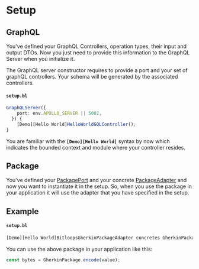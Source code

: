 # Setup

## GraphQL

You've defined your GraphQL Controllers, operation types, their input and output DTOs. Now you just need to provide this information to the GraphQL Server when you initialize it.

The GraphQL server constructor requires to provide a port and your set of graphQL controllers.
Your schema will be generated by the associated controllers.

#### **`setup.bl`**

```ts
GraphQLServer({
    port: env.APOLLO_SERVER || 5002,
  }) {
    [Demo][Hello World]HelloWorldGQLController();
}
```

You are familiar with the **`[Demo][Hello World]`** syntax by now which indicates the bounded context and module where your controller resides.

## Package

You've defined your [PackagePort](https://bitloops.com/docs/bitloops-language/components/package-port) and your concrete [PackageAdapter](https://bitloops.com/docs/bitloops-language/components/package-adapter) and now you want to instantiate it in the setup. So, when you use the package in your application it will use the adapter that you have specified in the setup.

## Example

#### **`setup.bl`**

```ts
[Demo][Hello World]BitloopsGherkinPackageAdapter concretes GherkinPackagePort;
```

You can use the above package in your application like this:

```ts
const bytes = GherkinPackage.encode(value);
```
